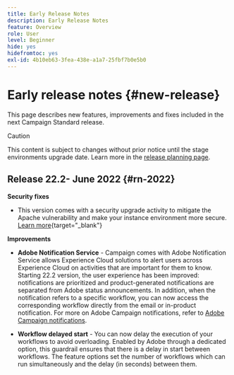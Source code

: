 ```yaml
---
title: Early Release Notes
description: Early Release Notes
feature: Overview
role: User
level: Beginner
hide: yes
hidefromtoc: yes
exl-id: 4b10eb63-3fea-438e-a1a7-25fbf7b0e5b0
---
```

# Early release notes {#new-release}

This page describes new features, improvements and fixes included in the next Campaign Standard release.

>[!CAUTION]
>
> This content is subject to changes without prior notice until the stage environments upgrade date. Learn more in the [release planning page](../../rn/using/release-planning.md).
>

## Release 22.2- June 2022 {#rn-2022}

**Security fixes**

* This version comes with a security upgrade activity to mitigate the Apache vulnerability and make your instance environment more secure. [Learn more](https://experienceleague.adobe.com/docs/campaign-classic/using/technotes/technote-migration/acc-apache-upgrade.html){target="_blank"}


**Improvements**

* **Adobe Notification Service** - Campaign comes with Adobe Notification Service allows Experience Cloud solutions to alert users across Experience Cloud on activities that are important for them to know. Starting 22.2 version, the user experience has been improved: notifications are prioritized and product-generated notifications are separated from Adobe status announcements. In addition, when the notification refers to a specific workflow, you can now access the corresponding workflow directly from the email or in-product notification.  For more on Adobe Campaign notifications, refer to [Adobe Campaign notifications](../../administration/using/sending-internal-notifications.md).

* **Workflow delayed start** - You can now delay the execution of your workflows to avoid overloading. Enabled by Adobe through a dedicated option, this guardrail ensures that there is a delay in start between workflows. The feature options set the number of workflows which can run simultaneously and the delay (in seconds) between them.




